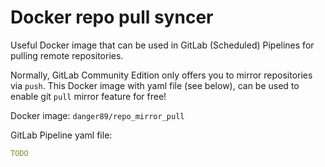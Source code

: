 # Docker repo pull syncer

Useful Docker image that can be used in GitLab (Scheduled) Pipelines for pulling remote repositories.

Normally, GitLab Community Edition only offers you to mirror repositories via `push`. This Docker image with yaml file (see below), can be used to enable git `pull` mirror feature for free!

Docker image: `danger89/repo_mirror_pull`

GitLab Pipeline yaml file:

```yml
TODO
```


